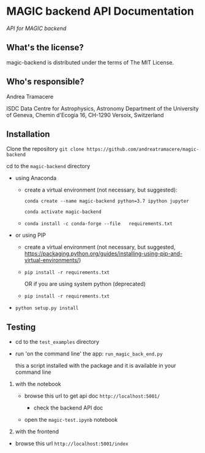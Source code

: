 MAGIC backend API Documentation
==========================================
*API for MAGIC backend*

What's the license?
-------------------

magic-backend is distributed under the terms of The MIT License.

Who's responsible?
-------------------
Andrea Tramacere

ISDC Data Centre for Astrophysics, Astronomy Department of the University of Geneva, Chemin d'Ecogia 16, CH-1290 Versoix, Switzerland


Installation
------------
Clone the repository `git clone https://github.com/andreatramacere/magic-backend`

cd to the `magic-backend` directory 

* using Anaconda
     * create a virtual environment (not necessary, but suggested): 
 
       `conda create --name magic-backend python=3.7 ipython jupyter`
    
       `conda activate magic-backend`

     * `conda install -c conda-forge --file   requirements.txt`
    
* or using PIP
     * create a virtual environment (not necessary, but suggested, https://packaging.python.org/guides/installing-using-pip-and-virtual-environments/)
      
     * `pip install -r requirements.txt`
     
       OR if you are using system python (deprecated)
     
     * `pip install -r requirements.txt`

* `python setup.py install`

Testing 
-------
- cd to the `test_examples` directory 

-  run 'on the command line' the app: `run_magic_back_end.py`

   this a script installed with the package and it is available in your command line

1) with the notebook
    
    * browse this url to get api doc `http://localhost:5001/`
        * check the backend API doc
    
    * open the `magic-test.ipynb` notebook
    
2) with the frontend

  * browse this url `http://localhost:5001/index`
   